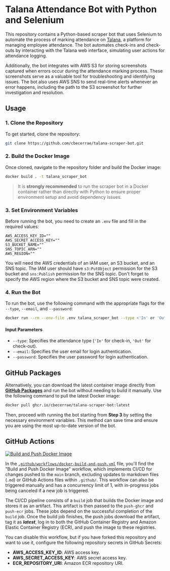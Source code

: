# Talana Attendance Bot with Python and Selenium

This repository contains a Python-based scraper bot that uses Selenium to automate the process of marking attendance on [Talana](https://peru.talana.com/es/remuneraciones/), a platform for managing employee attendance. The bot automates check-ins and check-outs by interacting with the Talana web interface, simulating user actions for attendance logging.

Additionally, the bot integrates with AWS S3 for storing screenshots captured when errors occur during the attendance marking process. These screenshots serve as a valuable tool for troubleshooting and identifying issues. The bot also uses AWS SNS to send real-time alerts whenever an error happens, including the path to the S3 screenshot for further investigation and resolution.

## Usage

### 1. Clone the Repository

To get started, clone the repository:

```bash
git clone https://github.com/cbecerrae/talana-scraper-bot.git
```

### 2. Build the Docker Image

Once cloned, navigate to the repository folder and build the Docker image:

```bash
docker build . -t talana_scraper_bot
```

> It is **strongly recommended** to run the scraper bot in a Docker container rather than directly with Python to ensure proper environment setup and avoid dependency issues.

### 3. Set Environment Variables

Before running the bot, you need to create an `.env` file and fill in the required values:

```env
AWS_ACCESS_KEY_ID=""
AWS_SECRET_ACCESS_KEY=""
S3_BUCKET_NAME=""
SNS_TOPIC_ARN=""
AWS_REGION=""
```

You will need the AWS credentials of an IAM user, an S3 bucket, and an SNS topic. The IAM user should have `s3:PutObject` permission for the S3 bucket and `sns:Publish` permission for the SNS topic. Don't forget to specify the AWS region where the S3 bucket and SNS topic were created.

### 4. Run the Bot

To run the bot, use the following command with the appropriate flags for the `--type`, `--email`, and `--password`:

```bash
docker run --rm --env-file .env talana_scraper_bot --type <'In' or 'Out'> --email <user email> --password <user password>
```

#### Input Parameters

- `--type`: Specifies the attendance type (`'In'` for check-in, `'Out'` for check-out).
- `--email`: Specifies the user email for login authentication.
- `--password`: Specifies the user password for login authentication.

## GitHub Packages

Alternatively, you can download the latest container image directly from [**GitHub Packages**](https://github.com/cbecerrae/talana-scraper-bot/pkgs/container/talana-scraper-bot) and run the bot without needing to build it manually. Use the following command to pull the latest Docker image:

```bash
docker pull ghcr.io/cbecerrae/talana-scraper-bot:latest
```

Then, proceed with running the bot starting from **Step 3** by setting the necessary environment variables. This method can save time and ensure you are using the most up-to-date version of the bot.

## GitHub Actions

[![Build and Push Docker Image](https://github.com/cbecerrae/talana-scraper-bot/actions/workflows/docker-build-and-push.yml/badge.svg)](https://github.com/cbecerrae/talana-scraper-bot/actions/workflows/docker-build-and-push.yml)

In the [`.github/workflows/docker-build-and-push.yml`](.github/workflows/docker-build-and-push.yml) file, you'll find the "Build and Push Docker Image" workflow, which implements CI/CD for changes pushed to the `main` branch, excluding updates to markdown files (`.md`) or GitHub Actions files within `.github/`. This workflow can also be triggered manually and has a concurrency limit of 1, with in-progress jobs being canceled if a new job is triggered. 

The CI/CD pipeline consists of a `build` job that builds the Docker image and stores it as an artifact. This artifact is then passed to the `push-ghcr` and `push-ecr` jobs. These jobs depend on the successful completion of the `build` job. Once the build job finishes, the push jobs download the artifact, tag it as ***latest***, log in to both the GitHub Container Registry and Amazon Elastic Container Registry (ECR), and push the image to these registries.

You can disable this workflow, but if you have forked this repository and want to use it, configure the following repository secrets in GitHub Secrets:
- **AWS_ACCESS_KEY_ID**: AWS access key.
- **AWS_SECRET_ACCESS_KEY**: AWS secret access key.
- **ECR_REPOSITORY_URI**: Amazon ECR repository URI.